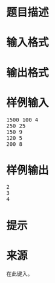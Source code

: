 

# 题目描述



# 输入格式



# 输出格式



# 样例输入


<pre>1500 100 4
250 25
150 9
120 5
200 8</pre>

# 样例输出


<pre>2
3
4</pre>

# 提示



# 来源


<p>
在此键入。
</p>
